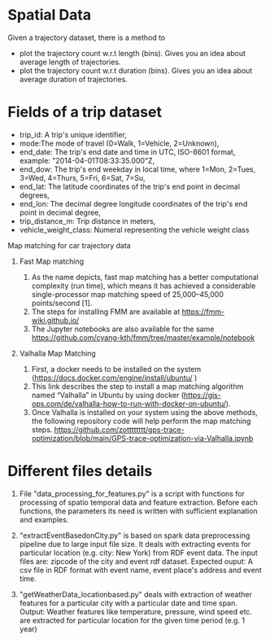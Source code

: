 # Spatial Data

Given a trajectory dataset, there is a method to 
- plot the trajectory count w.r.t length (bins). Gives you an idea about average length of trajectories.
- plot the trajectory count w.r.t duration (bins). Gives you an idea about average duration of trajectories.

# Fields of a trip dataset
* trip_id: A trip's unique identifier,
* mode:The mode of travel (0=Walk, 1=Vehicle, 2=Unknown),
* end_date: The trip's end date and time in UTC, ISO-8601 format, example: "2014-04-01T08:33:35.000"Z,
* end_dow: The trip's end weekday in local time, where 1=Mon, 2=Tues, 3=Wed, 4=Thurs, 5=Fri, 6=Sat, 7=Su,
* end_lat: The latitude coordinates of the trip's end point in decimal degrees,
* end_lon: The decimal degree longitude coordinates of the trip's end point in decimal degree,
* trip_distance_m: Trip distance in meters,
* vehicle_weight_class: Numeral representing the vehicle weight class

Map matching for car trajectory data

1. Fast Map matching
   1. As the name depicts, fast map matching has a better computational complexity (run time), which means it has achieved a considerable single-processor map matching speed of 25,000–45,000 points/second [1]. 
   2. The steps for installing FMM are available at https://fmm-wiki.github.io/ 
   3. The Jupyter notebooks are also available for the same https://github.com/cyang-kth/fmm/tree/master/example/notebook 


2. Valhalla Map Matching
   1. First, a docker needs to be installed on the system (https://docs.docker.com/engine/install/ubuntu/ )
   2. This link describes the step to install a map matching algorithm named “Valhalla” in Ubuntu by using docker (https://gis-ops.com/de/valhalla-how-to-run-with-docker-on-ubuntu/). 
   3. Once Valhalla is installed on your system using the above methods, the following repository code will help perform the map matching steps.
https://github.com/zotttttttt/gps-trace-optimization/blob/main/GPS-trace-optimization-via-Valhalla.ipynb 


# Different files details

1. File "data_processing_for_features.py" is a script with functions for processing of spatio temporal data and feature extraction. Before each functions, the parameters its need is written with sufficient explanation and examples.

2. "extractEventBasedonCity.py" is based on spark data preprocessing pipeline due to large input file size. It deals with extracting events for particular location (e.g. city: New York) from RDF event data. The input files are: zipcode of the city and event rdf dataset. Expected ouput: A csv file in RDF format with event name, event place's address and event time.

3. "getWeatherData_locationbased.py" deals with extraction of weather features for a particular city with a particular date and time span. Output: Weather features like temperature, pressure, wind speed etc. are extracted for particular location for the given time period (e.g. 1 year)
